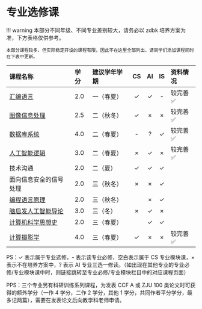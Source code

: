 # 专业选修课

!!! warning
    本部分不同年级、不同专业差别较大，请务必以 zdbk 培养方案为准，下方表格仅供参考。

    本部分课程较多，但实际稳定开设的课程有限，因此不在这里全部列出，请同学们添加课程同时在下表中更新。

<style>
.md-typeset table:not([class]) th {
    min-width: 1em;
}
</style>

<div style="text-align: center" markdown="1">

|课程名称|学分|建议学年学期|CS|AI|IS|资料情况|
|:--|:--|:--|:--:|:--:|:--:|:--|
|[汇编语言](../major_mandatory/assemble/)|2.0|一（春夏）|✓|✓|-|较完善✅|
|[图像信息处理](digital_image_processing/)|2.5|二（秋冬）|✓|×|×|较完善✅|
|[数据库系统](../major_mandatory/database/)|4.0|二（春夏）|-|?|✓|较完善✅|
|[人工智能逻辑](ai_logic/)|3.0|二（春夏）|×|✓|×|较完善✅|
|技术沟通|2.0|二（夏）|✓|✓|✓||
|面向信息安全的信号处理|2.0|三（秋冬）|×|×|✓||
|[编程语言原理](../major_module/programming_principle/)|2.0|三（秋冬）||×|✓||
|[脑启发人工智能导论](brain_inspired_ai/)|3.0|三（冬）|×|✓|×||
|[计算机科学思想史](../major_module/history_of_cs_ideas/)|2.0|三（春夏）||✓|✓||
|[计算摄影学](computational_photography/)|4.0|三（春夏）|✓|×|×|较完善✅|

</div>

PS：✓ 表示属于专业选修，- 表示该专业必修，空白表示属于 CS 专业模块课，× 表示不在培养方案中，? 表示 AI 专业三选一修读。（如出现在其他专业的专业必修/专业模块课中时，则链接跳转至专业必修/专业模块栏目中的对应课程页面）

PPS：三个专业另有科研训练系列课程，为发表 CCF A 或 ZJU 100 类论文时可获得的额外学分（一作 4 学分，二作 2 学分，其他 1 学分，共同作者平分学分，最多记两篇），需要在发表论文后向教学科老师申请。